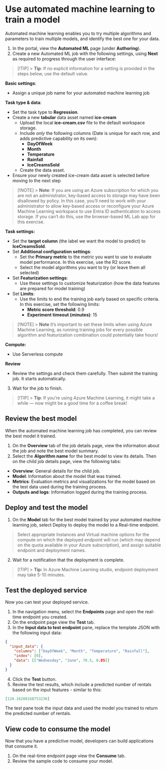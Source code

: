 # Use automated machine learning to train a model

Automated machine learning enables you to try multiple algorithms and parameters to train multiple models, and identify the best one for your data.

1. In the portal, view the **Automated ML** page (under **Authoring**).
1. Create a new Automated ML job with the following settings, using **Next** as required to progress through the user interface:

> [!TIP] > **Tip**: If no explicit information for a setting is provided in the steps below, use the default value.

**Basic settings**:

- Assign a unique job name for your automated machine learning job

**Task type & data**:

- Set the task type to **Regression**.
- Create a new **tabular** data asset named **ice-cream**
  - Upload the local **ice-cream.csv** file to the default workspace storage.
  - Include _only_ the following columns (Date is unique for each row, and adds predictive capability on its own):
    - **DayOfWeek**
    - **Month**
    - **Temperature**
    - **Rainfall**
    - **IceCreamsSold**
  - Create the data asset.
- Ensure your newly created ice-cream data asset is selected before moving to the next step

> [!NOTE] > **Note**: If you are using an Azure subscription for which you are not an administrator, key-based access to storage may have been disallowed by policy. In this case, you’ll need to work with your administrator to allow key-based access or reconfigure your Azure Machine Learning workspace to use Entra ID authentication to access storage. If you can’t do this, use the browser-based ML Lab app for this exercise.

**Task settings:**

- Set the **target column** (the label we want the model to predict) to **IceCreamsSold**.
- Set **Additional configuration settings**:
  - Set the **Primary metric** to the metric you want to use to evaluate model performance. In this exercise, use the R2 score.
  - Select the model algorithms you want to try (or leave them all selected)
- Set **Featurization settings**:
  - Use these settings to customize featurization (how the data features are prepared for model training)
- Set **Limits**:
  - Use the limits to end the training job early based on specific criteria. In this exercise, set the following limits:
    - **Metric score threshold**: 0.9
    - **Experiment timeout (minutes)**: 15

> [!NOTE] > **Note** It’s important to set these limits when using Azure Machine Learning, as running training jobs for every possible algorithm and featurization combination could potentially take hours!

**Compute:**

- Use Serverless compute

**Review**

- Review the settings and check them carefully. Then submit the training job. It starts automatically.

3. Wait for the job to finish.

> [!TIP] > **Tip**: If you’re using Azure Machine Learning, it might take a while — now might be a good time for a coffee break!

## Review the best model

When the automated machine learning job has completed, you can review the best model it trained.

1. On the **Overview** tab of the job details page, view the information about the job and note the best model summary.
1. Select the **Algorithm name** for the best model to view its details. Then on the child job details page, view the following tabs:

- **Overview**: General details for the child job.
- **Model**: Information about the model that was trained.
- **Metrics**: Evaluation metrics and visualizations for the model based on the test data used during the training process.
- **Outputs and logs**: Information logged during the training process.

## Deploy and test the model

1. On the **Model** tab for the best model trained by your automated machine learning job, select Deploy to deploy the model to a Real-time endpoint.

> Select appropriate Instances and Virtual machine options for the compute on which the deployed endpoint will run (which may depend on the quota available in your Azure subscription), and assign suitable endpoint and deployment names.

2. Wait for a notification that the deployment is complete.

> [!TIP] > **Tip:** In Azure Machine Learning studio, endpoint deployment may take 5-10 minutes.

## Test the deployed service

Now you can test your deployed service.

1. In the navigation menu, select the **Endpoints** page and open the real-time endpoint you created.
1. On the endpoint page view the **Test** tab.
1. In the **Input data to test endpoint** pane, replace the template JSON with the following input data:

```json
{
  "input_data": {
    "columns": ["DayOfWeek", "Month", "Temperature", "Rainfall"],
    "index": [0],
    "data": [["Wednesday", "June", 70.5, 0.05]]
  }
}
```

4. Click the **Test** button.
5. Review the test results, which include a predicted number of rentals based on the input features - similar to this:

```json
[120.16208168753236]
```

The test pane took the input data and used the model you trained to return the predicted number of rentals.

## View code to consume the model

Now that you have a predictive model, developers can build applications that consume it.

1. On the real-time endpoint page view the **Consume** tab.
1. Review the sample code to consume your model.
